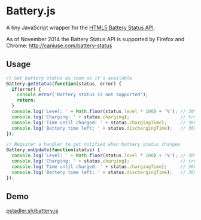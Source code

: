 # Battery.js

A tiny JavaScript wrapper for the [HTML5 Battery Status API](http://www.w3.org/TR/battery-status/).

As of November 2014 the Battery Status API is supported by Firefox and Chrome: http://caniuse.com/battery-status

## Usage

```JavaScript
// Get battery status as soon as it's available
Battery.getStatus(function(status, error) {
  if(error) {
    console.error('Battery status is not supported');
    return;
  }
  console.log('Level: ' + Math.floor(status.level * 100) + '%'); // 30%
  console.log('Charging: ' + status.charging);                   // true
  console.log('Time until charged: ' + status.chargingTime);     // 3600 (seconds) or Infinity
  console.log('Battery time left: ' + status.dischargingTime);   // 3600 (seconds) or Infinity
});

// Register a handler to get notified when battery status changes
Battery.onUpdate(function(status) {
  console.log('Level: ' + Math.floor(status.level * 100) + '%'); // 30%
  console.log('Charging: ' + status.charging);                   // true
  console.log('Time until charged: ' + status.chargingTime);     // 3600 (seconds) or Infinity
  console.log('Battery time left: ' + status.dischargingTime);   // 3600 (seconds) or Infinity
});
```

## Demo

[pstadler.sh/battery.js](http://pstadler.sh/battery.js)